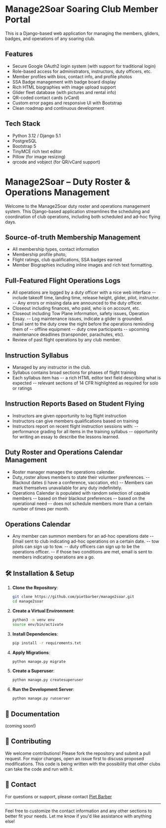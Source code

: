 # Manage2Soar Soaring Club Member Portal

This is a Django-based web application for managing the members, gliders, badges, and operations of any soaring club.

## Features

- Secure Google OAuth2 login system (with support for traditional login)
- Role-based access for administrators, instructors, duty officers, etc.
- Member profiles with bios, contact info, and profile photos
- SSA Badge management with badge board display
- Rich HTML biographies with image upload support
- Glider fleet database (with pictures and rental info)
- QR-coded contact cards (vCard)
- Custom error pages and responsive UI with Bootstrap
- Clean roadmap and continuous development

## Tech Stack

- Python 3.12 / Django 5.1
- PostgreSQL
- Bootstrap 5
- TinyMCE rich text editor
- Pillow (for image resizing)
- qrcode and vobject (for QR/vCard support)

# Manage2Soar – Duty Roster & Operations Management

Welcome to the Manage2Soar duty roster and operations management system. This Django-based application streamlines the scheduling and coordination of club operations, including both scheduled and ad-hoc flying days.

## Source-of-truth Membership Management
 - All membership types, contact information
 - Membership profile photo, 
 - Flight ratings, club qualifications, SSA badges earned
 - Member Biographies including inline images and rich text formatting. 

## Full-Featured Flight Operations Logs
 - All operations are logged by a duty officer with a nice web interface
 -- include takeoff time, landing time, release height, glider, pilot, instructor. 
 -- Any errors or missing data are announced to the duty officer. 
 - Closeout including finances, who paid, who is on account, etc. 
 - Closeout including Tow Plane information, safety issues, Operation Essay. 
 -- Log maintenance issues, indicate a glider is grounded. 
 - Email sent to the duty crew the night before the operations reminding them of 
 -- offline equipment
 -- duty crew participants
 -- upcoming maintenance deadlines (transponder, parachutes, etc).
 - Review of past flight operations by any club member. 

## Instruction Syllabus
 - Managed by any instructor in the club. 
 - Syllabus contains broad sections for phases of flight training
 - Each syllabus item has
 -- a rich HTML editor text field describing what is expected
 -- relevant sections of 14 CFR highlighted as required for solo or ratings 

## Instruction Reports Based on Student Flying
 - Instructors are given opportunity to log flight instruction 
 - Instructors can give members qualifications based on training 
 - Instructors report on recent flight instruction sessions with: 
 -- performance grading for all items in the training syllabus 
 -- opportunity for writing an essay to describe the lessons learned. 

## Duty Roster and Operations Calendar Management
 - Roster manager manages the operations calendar. 
 - Duty_roster allows members to state their volunteer preferences. 
 -- Blackout dates (i have a conference, vaccation, etc)
 -- Members can mark themselves unavailable for any duty indefinitely. 
 - Operations Calendar is populated with random selection of capable members 
 -- based on their blackout preferences
 -- based on the operational need 
 -- does not schedule members more than a certain number of times per month. 

## Operations Calendar
 - Any member can summon members for an ad-hoc operations date 
 -- Email sent to club indicating ad-hoc operations on a certain date. 
 -- tow pilots can sign up to tow. 
 -- duty officers can sign up to be the operations officer. 
 -- if those two conditions are met, email is sent to members indicating operations are a go. 

## 🛠️ Installation & Setup

1. **Clone the Repository**:
   ```bash
   git clone https://github.com/pietbarber/manage2soar.git
   cd manage2soar
   ```

2. **Create a Virtual Environment**:
   ```bash
   python3 -m venv env
   source env/bin/activate
   ```

3. **Install Dependencies**:
   ```bash
   pip install -r requirements.txt
   ```

4. **Apply Migrations**:
   ```bash
   python manage.py migrate
   ```

5. **Create a Superuser**:
   ```bash
   python manage.py createsuperuser
   ```

6. **Run the Development Server**:
   ```bash
   python manage.py runserver
   ```

## 📄 Documentation

(coming soon!)

## 🤝 Contributing

We welcome contributions! Please fork the repository and submit a pull request. For major changes, open an issue first to discuss proposed modifications. This code is being written with the possibility that other clubs can take the code and run with it. 

## 📧 Contact

For questions or support, please contact [Piet Barber](mailto:pb+GitHub@pietbarber.com)

---

Feel free to customize the contact information and any other sections to better fit your needs. Let me know if you'd like assistance with anything else! 
